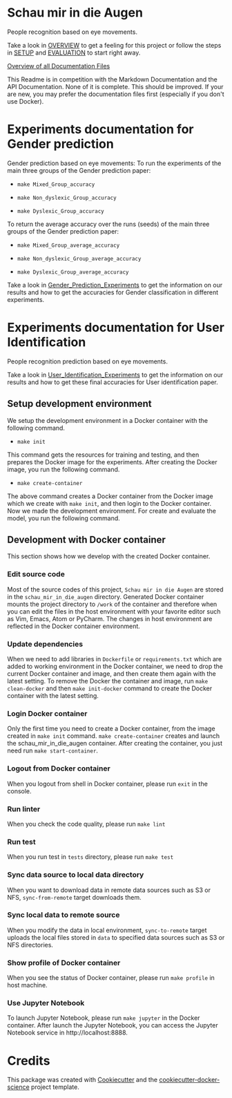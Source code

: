 # Schau mir in die Augen

People recognition based on eye movements.

Take a look in [OVERVIEW](documentation/OVERVIEW.md) to get a feeling for this project or follow the steps in [SETUP](documentation/SETUP.md) and [EVALUATION](documentation/EVALUATION.md) to start right away.

[Overview of all Documentation Files](documentation/menu.md)

This Readme is in competition with the Markdown Documentation and the API Documentation. None of it is complete. This should be improved. If your are new, you may prefer the documentation files first (especially if you don't use Docker).

# Experiments documentation for Gender prediction

Gender prediction based on eye movements:
To run the experiments of the main three groups of the Gender prediction paper:

- `make Mixed_Group_accuracy`

- `make Non_dyslexic_Group_accuracy`

- `make Dyslexic_Group_accuracy`

To return the average accuracy over the runs (seeds) of the main three groups of the Gender prediction paper:

- `make Mixed_Group_average_accuracy`

- `make Non_dyslexic_Group_average_accuracy`

- `make Dyslexic_Group_average_accuracy`

Take a look in [Gender_Prediction_Experiments](documentation/gender_classification_accuracy)  to get the information on our results and how to get the accuracies for Gender classification in different experiments.

# Experiments documentation for User Identification

People recognition prediction based on eye movements.

Take a look in [User_Identification_Experiments](documentation/user_identification_accuracy) to get the information on our results and how to get these final accuracies for User identification paper.




## Setup development environment

We setup the development environment in a Docker container with the following command.

- `make init`

This command gets the resources for training and testing, and then prepares the Docker image for the experiments.
After creating the Docker image, you run the following command.

- `make create-container`

The above command creates a Docker container from the Docker image which we create with `make init`, and then
login to the Docker container. Now we made the development environment. For create and evaluate the model,
you run the following command.

## Development with Docker container

This section shows how we develop with the created Docker container.

### Edit source code

Most of the source codes of this project, `Schau mir in die Augen` are stored in the `schau_mir_in_die_augen` directory.
Generated Docker container mounts the project directory to ``/work`` of the container and therefore
when you can edit the files in the host environment with your favorite editor
such as Vim, Emacs, Atom or PyCharm. The changes in host environment are reflected in the Docker container environment.

### Update dependencies

When we need to add libraries in `Dockerfile` or `requirements.txt`
which are added to working environment in the Docker container, we need to drop the current Docker container and
image, and then create them again with the latest setting. To remove the Docker the container and image, run `make clean-docker`
and then `make init-docker` command to create the Docker container with the latest setting.

### Login Docker container

Only the first time you need to create a Docker container, from the image created in `make init` command.
`make create-container` creates and launch the schau_mir_in_die_augen container.
After creating the container, you just need run `make start-container`.

### Logout from Docker container

When you logout from shell in Docker container, please run `exit` in the console.

### Run linter

When you check the code quality, please run `make lint`

### Run test

When you run test in `tests` directory, please run `make test`

### Sync data source to local data directory

When you want to download data in remote data sources such as S3 or NFS, `sync-from-remote` target downloads them.

### Sync local data to remote source

When you modify the data in local environment, `sync-to-remote` target uploads the local files stored in `data` to specified data sources such as S3 or NFS directories.

### Show profile of Docker container

When you see the status of Docker container, please run `make profile` in host machine.

### Use Jupyter Notebook

To launch Jupyter Notebook, please run `make jupyter` in the Docker container. After launch the Jupyter Notebook, you can
access the Jupyter Notebook service in http://localhost:8888.

# Credits

This package was created with [Cookiecutter](https://github.com/audreyr/cookiecutter) and the [cookiecutter-docker-science](https://docker-science.github.io/) project template.
